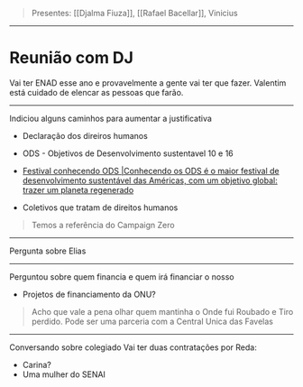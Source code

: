 > Presentes: [[Djalma Fiuza]], [[Rafael Bacellar]], Vinicius
---
# Reunião com DJ

Vai ter ENAD esse ano e provavelmente a gente vai ter que fazer. Valentim está cuidado de elencar as pessoas que farão.

----
Indiciou alguns caminhos para aumentar a justificativa
- Declaração dos direiros humanos
- ODS - Objetivos de Desenvolvimento sustentavel 10 e 16
- [Festival conhecendo ODS |Conhecendo os ODS é o maior festival de desenvolvimento sustentável das Américas, com um objetivo global: trazer um planeta regenerado](https://conhecendoosods.com.br/)

- Coletivos que tratam de direitos humanos
> Temos a referência do Campaign Zero

---

Pergunta sobre Elias

---

Perguntou sobre quem financia e quem irá financiar o nosso
- Projetos de financiamento da ONU?

> Acho que vale a pena olhar quem mantinha o Onde fui Roubado e Tiro perdido. 
> Pode ser uma parceria com a Central Unica das Favelas

---

Conversando sobre colegiado
Vai ter duas contratações por Reda:
* Carina?
* Uma mulher do SENAI